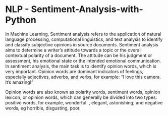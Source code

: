 # NLP - Sentiment-Analysis-with-Python
In Machine Learning, Sentiment analysis refers to the application of natural language processing, computational linguistics, and text analysis to identify and classify subjective opinions in source documents. Sentiment analysis aims to determine a writer’s attitude towards a topic or the overall contextual polarity of a document. The attitude can be his judgment or assessment, his emotional state or the intended emotional communication. In sentiment analysis, the main task is to identify opinion words, which is very important. Opinion words are dominant indicators of feelings, especially adjectives, adverbs, and verbs, for example: “I love this camera. It’s amazing!”

Opinion words are also known as polarity words, sentiment words, opinion lexicon, or opinion words, which can generally be divided into two types: positive words, for example, wonderful. , elegant, astonishing; and negative words, eg horrible, disgusting, poor.
